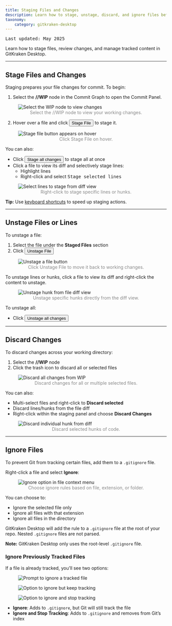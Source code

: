 ```yaml
---
title: Staging Files and Changes
description: Learn how to stage, unstage, discard, and ignore files before committing in GitKraken Desktop.
taxonomy:
    category: gitkraken-desktop
---
```


<kbd>Last updated: May 2025</kbd>

Learn how to stage files, review changes, and manage tracked content in GitKraken Desktop.

***

## Stage Files and Changes

Staging prepares your file changes for commit. To begin:

1. Select the <strong>//WIP</strong> node in the Commit Graph to open the Commit Panel.

<figure class='figure center'>
    <img src='/wp-content/uploads/select-WIP-2025.png' class="help-center-img img-bordered" alt="Select the WIP node to view changes">
    <figcaption style="text-align: center; color: #888;">Select the //WIP node to view your working changes.</figcaption>
</figure>

2. Hover over a file and click <button class='button button--success button--ui button--nolink'>Stage File</button> to stage it.

<figure class='figure center'>
    <img src='/wp-content/uploads/stage-file-2025.png' srcset="/wp-content/uploads/stage-file-2025@2x.png" class="help-center-img img-bordered" alt="Stage file button appears on hover">
    <figcaption style="text-align: center; color: #888;">Click Stage File on hover.</figcaption>
</figure>

You can also:

- Click <button class='button button--success button--ui button--nolink'>Stage all changes</button> to stage all at once
- Click a file to view its diff and selectively stage lines:
  - Highlight lines
  - Right-click and select <kbd>Stage selected lines</kbd>

<figure class='figure center'>
    <img src='/wp-content/uploads/stage-selected-lines-2025.png' class="help-center-img img-bordered" alt="Select lines to stage from diff view">
    <figcaption style="text-align: center; color: #888;">Right-click to stage specific lines or hunks.</figcaption>
</figure>

<div class='callout callout--success'>
<p><strong>Tip:</strong> Use <a href="/gitkraken-desktop/keyboard-shortcuts/#repo-actions">keyboard shortcuts</a> to speed up staging actions.</p>
</div>

***

## Unstage Files or Lines

To unstage a file:

1. Select the file under the <strong>Staged Files</strong> section
2. Click <button class='button button--danger button--ui button--nolink'>Unstage File</button>

<figure class='figure center'>
    <img src='/wp-content/uploads/unstage-file-2025.png' srcset="/wp-content/uploads/unstage-file-2025@2x.png" class="help-center-img img-bordered" alt="Unstage a file button">
    <figcaption style="text-align: center; color: #888;">Click Unstage File to move it back to working changes.</figcaption>
</figure>

To unstage lines or hunks, click a file to view its diff and right-click the content to unstage.

<figure class='figure center'>
    <img src='/wp-content/uploads/unstage-hunk-2025.png' class="help-center-img img-bordered" alt="Unstage hunk from file diff view">
    <figcaption style="text-align: center; color: #888;">Unstage specific hunks directly from the diff view.</figcaption>
</figure>

To unstage all:

- Click <button class='button button--danger button--ui button--nolink'>Unstage all changes</button>

***

## Discard Changes

To discard changes across your working directory:

1. Select the <strong>//WIP</strong> node
2. Click the <i class="fa fa-trash-o" aria-hidden="true"></i> trash icon to discard all or selected files

<figure class='figure center'>
    <img src='/wp-content/uploads/discard-all-changes-2025.png' srcset="/wp-content/uploads/discard-all-changes-2025@2x.png" class="help-center-img img-bordered" alt="Discard all changes from WIP">
    <figcaption style="text-align: center; color: #888;">Discard changes for all or multiple selected files.</figcaption>
</figure>

You can also:

- Multi-select files and right-click to <strong>Discard selected</strong>
- Discard lines/hunks from the file diff
- Right-click within the staging panel and choose <strong>Discard Changes</strong>

<figure class='figure center'>
    <img src='/wp-content/uploads/discard-hunk-ex-2025.png' class="help-center-img img-bordered" alt="Discard individual hunk from diff">
    <figcaption style="text-align: center; color: #888;">Discard selected hunks of code.</figcaption>
</figure>

***

## Ignore Files

To prevent Git from tracking certain files, add them to a `.gitignore` file.

Right-click a file and select <strong>Ignore</strong>:

<figure class='figure center'>
    <img src='/wp-content/uploads/ignore-file.png' srcset='/wp-content/uploads/ignore-file@2x.png 2x' class="help-center-img img-bordered" alt="Ignore option in file context menu">
    <figcaption style="text-align: center; color: #888;">Choose ignore rules based on file, extension, or folder.</figcaption>
</figure>

You can choose to:

- Ignore the selected file only
- Ignore all files with that extension
- Ignore all files in the directory

GitKraken Desktop will add the rule to a `.gitignore` file at the root of your repo. Nested `.gitignore` files are not parsed.

<div class='callout callout--note'>
<p><strong>Note:</strong> GitKraken Desktop only uses the root-level <code>.gitignore</code> file.</p>
</div>

### Ignore Previously Tracked Files

If a file is already tracked, you’ll see two options:

<figure class='figure center'>
    <img src='/wp-content/uploads/ignore-stop-tracking-2025.png' class="help-center-img img-bordered" alt="Prompt to ignore a tracked file">
</figure>

<figure class='figure center'>
    <img src='/wp-content/uploads/ignore-only.png' srcset='/wp-content/uploads/ignore-only@2x.png' class="help-center-img img-bordered" alt="Option to ignore but keep tracking">
</figure>

<figure class='figure center'>
    <img src='/wp-content/uploads/ignore-untrack.png' srcset='/wp-content/uploads/ignore-untrack@2x.png' class="help-center-img img-bordered" alt="Option to ignore and stop tracking">
</figure>

- <strong>Ignore</strong>: Adds to `.gitignore`, but Git will still track the file
- <strong>Ignore and Stop Tracking</strong>: Adds to `.gitignore` and removes from Git’s index
